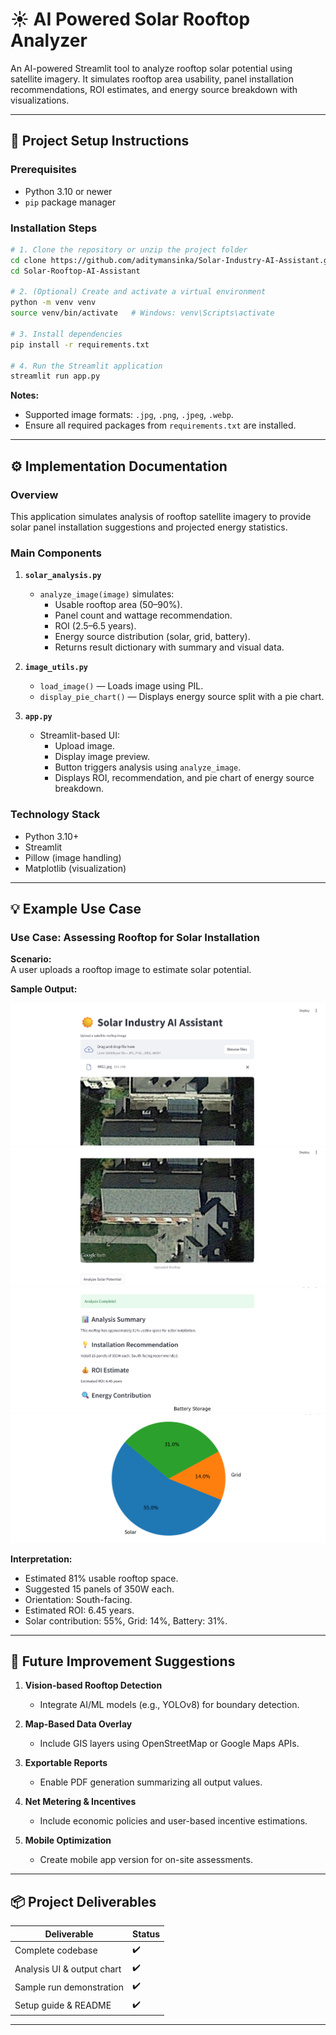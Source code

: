 # ☀️ AI Powered Solar Rooftop Analyzer

An AI-powered Streamlit tool to analyze rooftop solar potential using satellite imagery. It simulates rooftop area usability, panel installation recommendations, ROI estimates, and energy source breakdown with visualizations.

---

## 🚀 Project Setup Instructions

### Prerequisites
- Python 3.10 or newer
- `pip` package manager

### Installation Steps

```bash
# 1. Clone the repository or unzip the project folder
cd clone https://github.com/aditymansinka/Solar-Industry-AI-Assistant.git
cd Solar-Rooftop-AI-Assistant

# 2. (Optional) Create and activate a virtual environment
python -m venv venv
source venv/bin/activate   # Windows: venv\Scripts\activate

# 3. Install dependencies
pip install -r requirements.txt

# 4. Run the Streamlit application
streamlit run app.py
```

**Notes:**  
- Supported image formats: `.jpg`, `.png`, `.jpeg`, `.webp`.  
- Ensure all required packages from `requirements.txt` are installed.

---

## ⚙️ Implementation Documentation

### Overview

This application simulates analysis of rooftop satellite imagery to provide solar panel installation suggestions and projected energy statistics.

### Main Components

1. **`solar_analysis.py`**  
   - `analyze_image(image)` simulates:
     - Usable rooftop area (50–90%).
     - Panel count and wattage recommendation.
     - ROI (2.5–6.5 years).
     - Energy source distribution (solar, grid, battery).
     - Returns result dictionary with summary and visual data.

2. **`image_utils.py`**  
   - `load_image()` — Loads image using PIL.  
   - `display_pie_chart()` — Displays energy source split with a pie chart.

3. **`app.py`**  
   - Streamlit-based UI:
     - Upload image.
     - Display image preview.
     - Button triggers analysis using `analyze_image`.
     - Displays ROI, recommendation, and pie chart of energy source breakdown.

### Technology Stack

- Python 3.10+  
- Streamlit  
- Pillow (image handling)  
- Matplotlib (visualization)

---

## 💡 Example Use Case

### Use Case: Assessing Rooftop for Solar Installation

**Scenario:**  
A user uploads a rooftop image to estimate solar potential.

**Sample Output:**

![Sample Output Screenshot](Solar1.png)
![Sample Output Screenshot](Solar2.png)
![Sample Output Screenshot](Solar3.png)
![Sample Output Screenshot](Solar4.png)

**Interpretation:**  
- Estimated 81% usable rooftop space.  
- Suggested 15 panels of 350W each.  
- Orientation: South-facing.  
- Estimated ROI: 6.45 years.  
- Solar contribution: 55%, Grid: 14%, Battery: 31%.

---

## 🔮 Future Improvement Suggestions

1. **Vision-based Rooftop Detection**  
   - Integrate AI/ML models (e.g., YOLOv8) for boundary detection.

2. **Map-Based Data Overlay**  
   - Include GIS layers using OpenStreetMap or Google Maps APIs.

3. **Exportable Reports**  
   - Enable PDF generation summarizing all output values.

4. **Net Metering & Incentives**  
   - Include economic policies and user-based incentive estimations.

5. **Mobile Optimization**  
   - Create mobile app version for on-site assessments.

---

## 📦 Project Deliverables

| Deliverable                  | Status |
|-----------------------------|--------|
| Complete codebase           | ✔️     |
| Analysis UI & output chart  | ✔️     |
| Sample run demonstration    | ✔️     |
| Setup guide & README        | ✔️     |

---



